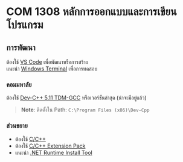 # COM 1308 หลักการออกแบบและการเขียนโปรแกรม

## การพัฒนา

ต้องใช้ [VS Code](https://code.visualstudio.com) เพื่อพัฒนาหรือการสร้าง<br>
แนะนำ [Windows Terminal](https://www.microsoft.com/store/productid/9N0DX20HK701?ocid=pdpshare) เพื่อการทดสอบ<br>

### คอมมหาลัย

ต้องใช้ [Dev-C++ 5.11 TDM-GCC](https://sourceforge.net/projects/orwelldevcpp/files/latest/download) หรือเวอร์ชันล่าสุด (น่าจะมีอยู่แล้ว)

> **Note**:
> ติดตั้งใน Path: `C:\Program Files (x86)\Dev-Cpp`

### ส่วนขยาย

- ต้องใช้ [C/C++](https://marketplace.visualstudio.com/items?itemName=ms-vscode.cpptools)
- ต้องใช้ [C/C++ Extension Pack](https://marketplace.visualstudio.com/items?itemName=ms-vscode.cpptools-extension-pack)
- แนะนำ [.NET Runtime Install Tool](https://marketplace.visualstudio.com/items?itemName=ms-dotnettools.vscode-dotnet-runtime)
